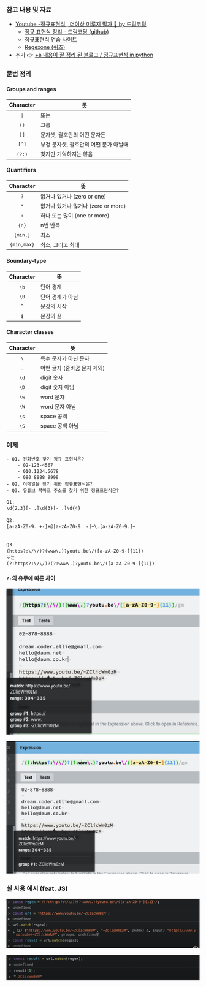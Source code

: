 
### 참고 내용 및 자료
- [Youtube -정규표현식 , 더이상 미루지 말자 🤩 by 드림코딩](https://youtu.be/t3M6toIflyQ)
	- [정규 표현식 정리 - 드림코딩 (github)](https://github.com/dream-ellie/regex)
	- [정규표현식 연습 사이트](https://regexr.com/5mhou)
	- [Regexone (퀴즈)](https://regexone.com/)
- 추가 👉 [+a 내용이 잘 정리 된 블로그 / 정규표현식 in python](https://nachwon.github.io/regular-expressions/)

### 문법 정리
#### Groups and ranges
| Character | 뜻                                     |
| :--------: | -------------------------------------- |
| `\|`      | 또는                                   |
| `()`      | 그룹                                   |
| `[]`      | 문자셋, 괄호안의 어떤 문자든           |
| `[^]`     | 부정 문자셋, 괄호안의 어떤 문가 아닐때 |
| `(?:)`    | 찾지만 기억하지는 않음                 |

#### Quantifiers
| Character   | 뜻                                  |
| :-----------: | ----------------------------------- |
| `?`         | 없거나 있거나 (zero or one)         |
| `*`         | 없거나 있거나 많거나 (zero or more) |
| `+`         | 하나 또는 많이 (one or more)        |
| `{n}`       | n번 반복                            |
| `{min,}`    | 최소                                |
| `{min,max}` | 최소, 그리고 최대                   |

#### Boundary-type
| Character | 뜻               |
| :--------: | ---------------- |
| `\b`      | 단어 경계        |
| `\B`      | 단어 경계가 아님 |
| `^`       | 문장의 시작      |
| `$`       | 문장의 끝        |

#### Character classes
| Character | 뜻                           |
| :-------: | ---------------------------- |
| `\`       | 특수 문자가 아닌 문자        |
| `.`       | 어떤 글자 (줄바꿈 문자 제외) |
| `\d`      | digit 숫자                   |
| `\D`      | digit 숫자 아님              |
| `\w`      | word 문자                    |
| `\W`      | word 문자 아님               |
| `\s`      | space 공백                   |
| `\S`      | space 공백 아님              |

### 예제
```ad-question
- Q1. 전화번호 찾기 정규 표현식은?
	- 02-123-4567
	- 010.1234.5678
	- 080 8888 9999
- Q2. 이메일을 찾기 위한 정규표현식은?
- Q3. 유튜브 북마크 주소를 찾기 위한 정규표현식은?
```

```regex
Q1. 
\d{2,3}[- .]\d{3}[- .]\d{4}

Q2.
[a-zA-Z0-9._+-]+@[a-zA-Z0-9._-]+\.[a-zA-Z0-9.]+


Q3.
(https?:\/\/)?(www\.)?youtu.be\/([a-zA-Z0-9-]{11})
또는
(?:https?:\/\/)?(?:www\.)?youtu.be\/([a-zA-Z0-9-]{11})
```

#### `?:`의 유무에 따른 차이
![](assets/(regex).png)

![](assets/(regex)-1.png)

### 실 사용 예시 (feat. JS)
![](assets/(regex)-2.png)

![](assets/(regex)-3.png)